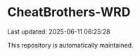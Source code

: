 # CheatBrothers-WRD

Last updated: 2025-06-11 06:25:28

This repository is automatically maintained.
